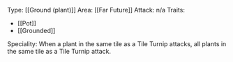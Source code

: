 Type: [[Ground (plant)]]
Area: [[Far Future]]
Attack: n/a
Traits:
- [[Pot]]
- [[Grounded]]

Speciality: When a plant in the same tile as a Tile Turnip attacks, all plants in the same tile as a Tile Turnip attack.